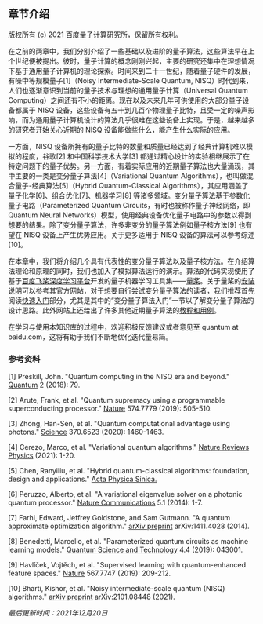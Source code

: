## 章节介绍

版权所有 (c) 2021 百度量子计算研究所，保留所有权利。

在之前的两章中，我们分别介绍了一些基础以及进阶的量子算法，这些算法早在上个世纪便被提出。彼时，量子计算的概念刚刚兴起，主要的研究还集中在理想情况下基于通用量子计算机的理论探索。时间来到二十一世纪，随着量子硬件的发展，有噪中等规模量子[1]（Noisy Intermediate-Scale Quantum, NISQ）时代到来，人们也逐渐意识到当前的量子技术与理想的通用量子计算（Universal Quantum Computing）之间还有不小的距离。现在以及未来几年可供使用的大部分量子设备都属于 NISQ 设备，这些设备有五十到几百个物理量子比特，且受一定的噪声影响，而为通用量子计算机设计的算法几乎很难在这些设备上实现。于是，越来越多的研究者开始关心近期的 NISQ 设备能做些什么，能产生什么实际的应用。

一方面，NISQ 设备所拥有的量子比特的数量和质量已经达到了经典计算机难以模拟的程度，谷歌[2] 和中国科学技术大学[3] 都通过精心设计的实验相继展示了在特定问题下的量子优势。另一方面，有着实际应用的近期量子算法也大量涌现，其中主要的一类是变分量子算法[4]（Variational Quantum Algorithms），也叫做混合量子-经典算法[5]（Hybrid Quantum-Classical Algorithms），其应用涵盖了量子化学[6]、组合优化[7]、机器学习[8] 等诸多领域。变分量子算法基于参数化量子电路（Parameterized Quantum Circuits，有时也被称作量子神经网络，即 Quantum Neural Networks）模型，使用经典设备优化量子电路中的参数以得到想要的结果。除了变分量子算法，许多非变分的量子算法例如量子核方法[9] 也有望在 NISQ 设备上产生优势应用。关于更多适用于 NISQ 设备的算法可以参考综述 [10]。

在本章中，我们将介绍几个具有代表性的变分量子算法以及量子核方法。在介绍算法理论和原理的同时，我们也加入了模拟算法运行的演示。算法的代码实现使用了基于[百度飞桨深度学习平台](https://www.paddlepaddle.org.cn/)开发的量子机器学习工具集——[量桨](https://qml.baidu.com/)。关于量桨的[安装说明](https://qml.baidu.com/install/installation_guide.html)可以参考其官方网站，对于想要自行尝试变分量子算法的读者，我们推荐首先阅读[快速入门](https://qml.baidu.com/quick-start/overview.html)部分，尤其是其中的“变分量子算法入门”一节以了解变分量子算法的设计思路。此外网站上还给出了许多其他近期量子算法的[教程和用例](https://qml.baidu.com/tutorials/overview.html)。

在学习与使用本知识库的过程中，欢迎积极反馈建议或者意见至 quantum at baidu.com，这将有助于我们不断地优化迭代量易简。

### 参考资料

[1] Preskill, John. "Quantum computing in the NISQ era and beyond." [Quantum](https://quantum-journal.org/papers/q-2018-08-06-79/) 2 (2018): 79.

[2] Arute, Frank, et al. "Quantum supremacy using a programmable superconducting processor." [Nature](https://www.nature.com/articles/s41586-019-1666-5) 574.7779 (2019): 505-510.

[3] Zhong, Han-Sen, et al. "Quantum computational advantage using photons." [Science](https://science.sciencemag.org/content/370/6523/1460) 370.6523 (2020): 1460-1463.

[4] Cerezo, Marco, et al. "Variational quantum algorithms." [Nature Reviews Physics](https://www.nature.com/articles/s42254-021-00348-9) (2021): 1-20.

[5] Chen, Ranyiliu, et al. "Hybrid quantum-classical algorithms: foundation, design and applications." [Acta Physica Sinica.](http://wulixb.iphy.ac.cn/article/doi/10.7498/aps.70.20210985)

[6] Peruzzo, Alberto, et al. "A variational eigenvalue solver on a photonic quantum processor." [Nature Communications](https://www.nature.com/articles/ncomms5213) 5.1 (2014): 1-7.

[7] Farhi, Edward, Jeffrey Goldstone, and Sam Gutmann. "A quantum approximate optimization algorithm." [arXiv preprint](https://arxiv.org/abs/1411.4028) arXiv:1411.4028 (2014).

[8] Benedetti, Marcello, et al. "Parameterized quantum circuits as machine learning models." [Quantum Science and Technology](https://iopscience.iop.org/article/10.1088/2058-9565/ab4eb5) 4.4 (2019): 043001.

[9] Havlíček, Vojtěch, et al. "Supervised learning with quantum-enhanced feature spaces." [Nature](https://www.nature.com/articles/s41586-019-0980-2) 567.7747 (2019): 209-212.

[10] Bharti, Kishor, et al. "Noisy intermediate-scale quantum (NISQ) algorithms." [arXiv preprint](https://arxiv.org/abs/2101.08448) arXiv:2101.08448 (2021).

*最后更新时间：2021年12月20日*